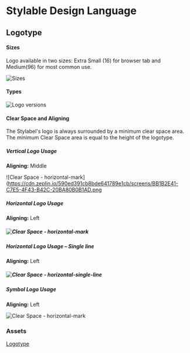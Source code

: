 # Stylable Design Language

Logotype
-------------
#### Sizes

Logo available in two sizes: Extra Small (16) for browser tab and Medium(96) for most common use.

![Sizes](https://cdn.zeplin.io/590ed391cb8bde641789e1cb/screens/A7EAB0A1-CD43-4BDB-B4DA-E619B3C3ED8B.png)

#### Types

![Logo versions](https://cdn.zeplin.io/590ed391cb8bde641789e1cb/screens/9D798933-07F3-40BD-817F-EE83B523A704.png)





#### Clear Space and Aligning

The Stylabel's logo is always surrounded by a minimum clear space area. The minimum Clear Space area is equal to the height of the logotype.

##### Vertical Logo Usage

**Aligning:** Middle

![Clear Space - horizontal-mark](https://cdn.zeplin.io/590ed391cb8bde641789e1cb/screens/BB1B2E41-C7E5-4F43-B42C-20BA80B0B1AD.png


##### Horizontal Logo Usage

**Aligning:** Left

##### ![Clear Space - horizontal-mark](https://cdn.zeplin.io/590ed391cb8bde641789e1cb/screens/CB033DB9-528F-46EB-BFB2-FB9D3501CF23.png)

##### Horizontal Logo Usage – Single line

**Aligning:** Left

##### ![Clear Space - horizontal-single-line](https://cdn.zeplin.io/590ed391cb8bde641789e1cb/screens/CA6FC450-C1E3-4528-8B63-2D8354004490.png)

##### Symbol Logo Usage

**Aligning:** Left

![Clear Space - horizontal-mark](https://cdn.zeplin.io/590ed391cb8bde641789e1cb/screens/607BA4EB-E9B5-476F-9C36-EE2334FE44D8.png)

### Assets

[Logotype](./logo)
